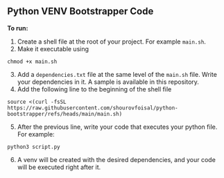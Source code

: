 ## Python VENV Bootstrapper Code

**To run:**

1. Create a shell file at the root of your project. For example `main.sh`.
2. Make it executable using
```shell
chmod +x main.sh
```
3. Add a `dependencies.txt` file at the same level of the `main.sh` file. Write your dependencies in it. A sample is available in this repository.
4. Add the following line to the beginning of the shell file
```shell
source <(curl -fsSL https://raw.githubusercontent.com/shourovfoisal/python-bootstrapper/refs/heads/main/main.sh)
```
5. After the previous line, write your code that executes your python file. For example:
```shell
python3 script.py
```
6. A venv will be created with the desired dependencies, and your code will be executed right after it.